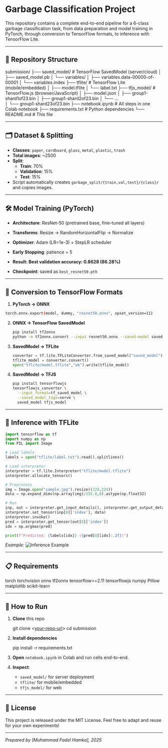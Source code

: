 # Garbage Classification Project

This repository contains a complete end-to-end pipeline for a 6-class garbage classification task, from data preparation and model training in PyTorch, through conversion to TensorFlow formats, to inference with TensorFlow Lite.

---

## 📂 Repository Structure

submission/
├── saved_model/           # TensorFlow SavedModel (server/cloud)
│   ├── saved_model.pb
│   └── variables/
│       ├── variables.data-00000-of-00001
│       └── variables.index
├── tflite/                # TensorFlow Lite (mobile/embedded)
│   ├── model.tflite
│   └── label.txt
├── tfjs_model/            # TensorFlow.js (browser/JavaScript)
│   ├── model.json
│   ├── group1-shard1of23.bin
│   ├── group1-shard2of23.bin
│   └── …  
│   └── group1-shard23of23.bin
├── notebook.ipynb         # All steps in one Colab notebook
├── requirements.txt       # Python dependencies
└── README.md              # This file

---

## 🗂️ Dataset & Splitting

- **Classes**: `paper`, `cardboard`, `glass`, `metal`, `plastic`, `trash`
- **Total images**: ~2500
- **Split**:
  - **Train**: 70%
  - **Validation**: 15%
  - **Test**: 15%
- Script automatically creates `garbage_split/{train,val,test}/{class}/` and copies images.

---

## 🛠️ Model Training (PyTorch)

- **Architecture**: ResNet-50 (pretrained base, fine-tuned all layers)
- **Transforms**: Resize → RandomHorizontalFlip → Normalize
- **Optimizer**: Adam (LR=1e-3) + StepLR scheduler
- **Early Stopping**: patience = 5
- **Result:  Best validation accuracy: 0.8628 (86.28%)**


- **Checkpoint**: saved as `best_resnet50.pth`

---

## 🔄 Conversion to TensorFlow Formats

1. **PyTorch → ONNX**  
 ```bash
 torch.onnx.export(model, dummy, "resnet50.onnx", opset_version=11)
````

2. **ONNX → TensorFlow SavedModel**

   ```bash
   pip install tf2onnx
   python -m tf2onnx.convert --input resnet50.onnx --saved-model saved_model
   ```

3. **SavedModel → TFLite**

   ```python
   converter = tf.lite.TFLiteConverter.from_saved_model("saved_model")
   tflite_model = converter.convert()
   open("tflite/model.tflite","wb").write(tflite_model)
   ```

4. **SavedModel → TFJS**

   ```bash
   pip install tensorflowjs
   tensorflowjs_converter \
     --input_format=tf_saved_model \
     --saved_model_tags=serve \
     saved_model tfjs_model
   ```

---

## 🤖 Inference with TFLite

```python
import tensorflow as tf
import numpy as np
from PIL import Image

# Load labels
labels = open("tflite/label.txt").read().splitlines()

# Load interpreter
interpreter = tf.lite.Interpreter("tflite/model.tflite")
interpreter.allocate_tensors()

# Preprocess
img = Image.open("sample.jpg").resize((224,224))
data = np.expand_dims(np.array(img)/255.0,0).astype(np.float32)

# Run
inp, out = interpreter.get_input_details(), interpreter.get_output_details()
interpreter.set_tensor(inp[0]['index'], data)
interpreter.invoke()
pred = interpreter.get_tensor(out[0]['index'])
idx = np.argmax(pred)

print(f"Predicted: {labels[idx]} ({pred[0][idx]:.2f})")
```

*Example:*
![Inference Example](screenshots/inference.png)

---

## 📋 Requirements


torch
torchvision
onnx
tf2onnx
tensorflow>=2.11
tensorflowjs
numpy
Pillow
matplotlib
scikit-learn


---

## 🚀 How to Run

1. **Clone** this repo


   git clone <[your-repo-url](https://github.com/Fadelhamkaa/Klasifikasi-Gambar-Pengembangan-Machine-Learning.git)>
   cd submission


2. **Install dependencies**


   pip install -r requirements.txt


3. **Open** `notebook.ipynb` in Colab and run cells end-to-end.

4. **Inspect**:

   * `saved_model/` for server deployment
   * `tflite/` for mobile/embedded
   * `tfjs_model/` for web

---

## 📖 License

This project is released under the MIT License.
Feel free to adapt and reuse for your own experiments!

---

*Prepared by \[Muhammad Fadel Hamka], 2025*

```
```





